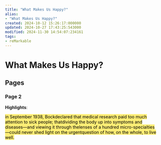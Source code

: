 ```yaml
---
title: "What Makes Us Happy?"
alias:
- "What Makes Us Happy?"
created: 2024-10-12 15:26:17:000000
updated: 2024-10-27 17:43:25:543000
modified: 2024-11-30 14:54:07:234161
tags:
- reMarkable
---
```


# What Makes Us Happy?
## Pages
### Page 2
**Highlights**:

<mark style="background-color: rgba(255, 237, 117, 255)">in September 1938, Bockdeclared that medical research paid too much attention to sick people; thatdividing the body up into symptoms and diseases—and viewing it through thelenses of a hundred micro-specialties—could never shed light on the urgentquestion of how, on the whole, to live well.</mark>
